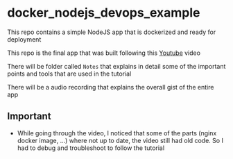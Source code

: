 # docker_nodejs_devops_example

This repo contains a simple NodeJS app that is dockerized and ready for deployment

This repo is the final app that was built following this [Youtube](https://www.youtube.com/watch?v=9zUHg7xjIqQ) video

There will be folder called `Notes` that explains in detail some of the important points and tools that are used in the tutorial

There will be a audio recording that explains the overall gist of the entire app

## Important

- While going through the video, I noticed that some of the parts (nginx docker image, ...) where not up to date, the video still had old code. So I had to debug and troubleshoot to follow the tutorial
